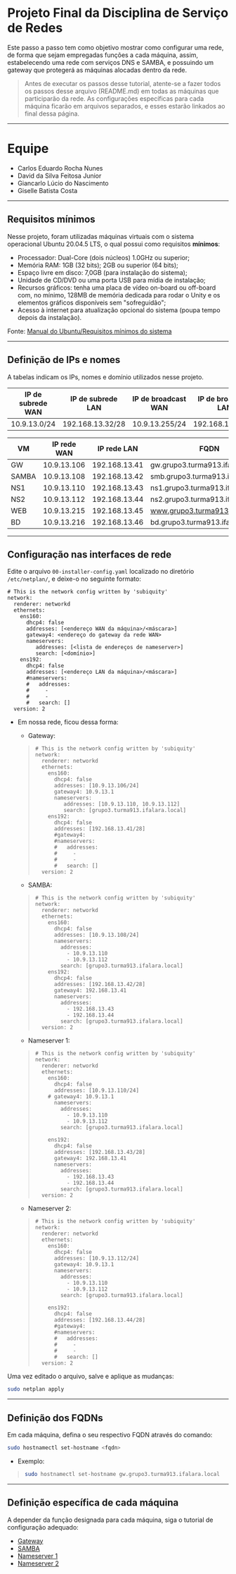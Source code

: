# Projeto Final da Disciplina de Serviço de Redes

Este passo a passo tem como objetivo mostrar como configurar uma rede, de forma que sejam empregadas funções a cada máquina, assim, estabelecendo uma rede com serviços DNS e SAMBA, e possuindo um gateway que protegerá as máquinas alocadas dentro da rede.

> Antes de executar os passos desse tutorial, atente-se a fazer todos os passos desse arquivo (README.md) em todas as máquinas que participarão da rede. As configurações específicas para cada máquina ficarão em arquivos separados, e esses estarão linkados ao final dessa página.

---

# Equipe

- Carlos Eduardo Rocha Nunes
- David da Silva Feitosa Junior
- Giancarlo Lúcio do Nascimento
- Giselle Batista Costa

---

## Requisitos mínimos

Nesse projeto, foram utilizadas máquinas virtuais com o sistema operacional Ubuntu 20.04.5 LTS, o qual possui como requisitos **mínimos**:

- Processador: Dual-Core (dois núcleos) 1.0GHz ou superior;
- Memória RAM: 1GB (32 bits); 2GB ou superior (64 bits);
- Espaço livre em disco: 7,0GB (para instalação do sistema);
- Unidade de CD/DVD ou uma porta USB para mídia de instalação;
- Recursos gráficos: tenha uma placa de vídeo on-board ou off-board com, no mínimo, 128MB de memória dedicada para rodar o Unity e os elementos gráficos disponíveis sem "sofreguidão";
- Acesso à internet para atualização opcional do sistema (poupa tempo depois da instalação).

Fonte: [Manual do Ubuntu/Requisitos mínimos do sistema](https://pt.wikibooks.org/wiki/Manual_do_Ubuntu/Requisitos_mínimos_do_sistema)

---

## Definição de IPs e nomes

A tabelas indicam os IPs, nomes e domínio utilizados nesse projeto.

| IP de subrede WAN | IP de subrede LAN | IP de broadcast WAN | IP de broadcast LAN | Domínio (zona)                |
| ----------------- | ----------------- | ------------------- | ------------------- | ----------------------------- |
| 10.9.13.0/24      | 192.168.13.32/28  | 10.9.13.255/24      | 192.168.13.47/28    | grupo3.turma913.ifalara.local |

| VM    | IP rede WAN | IP rede LAN   | FQDN                              |
| ----- | ----------- | ------------- | --------------------------------- |
| GW    | 10.9.13.106 | 192.168.13.41 | gw.grupo3.turma913.ifalara.local  |
| SAMBA | 10.9.13.108 | 192.168.13.42 | smb.grupo3.turma913.ifalara.local |
| NS1   | 10.9.13.110 | 192.168.13.43 | ns1.grupo3.turma913.ifalara.local |
| NS2   | 10.9.13.112 | 192.168.13.44 | ns2.grupo3.turma913.ifalara.local |
| WEB   | 10.9.13.215 | 192.168.13.45 | www.grupo3.turma913.ifalara.local |
| BD    | 10.9.13.216 | 192.168.13.46 | bd.grupo3.turma913.ifalara.local  |

---

## Configuração nas interfaces de rede

Edite o arquivo `00-installer-config.yaml` localizado no diretório `/etc/netplan/`, e deixe-o no seguinte formato:

```
# This is the network config written by 'subiquity'
network:
  renderer: networkd
  ethernets:
    ens160:
      dhcp4: false
      addresses: [<endereço WAN da máquina>/<máscara>]
      gateway4: <endereço do gateway da rede WAN>
      nameservers:
         addresses: [<lista de endereços de nameserver>]
         search: [<domínio>]
    ens192:
      dhcp4: false
      addresses: [<endereço LAN da máquina>/<máscara>]
      #nameservers:
      #   addresses:
      #     -
      #     -
      #   search: []
  version: 2
```

- Em nossa rede, ficou dessa forma:

  - Gateway:

  > ```
  > # This is the network config written by 'subiquity'
  > network:
  >   renderer: networkd
  >   ethernets:
  >     ens160:
  >       dhcp4: false
  >       addresses: [10.9.13.106/24]
  >       gateway4: 10.9.13.1 
  >       nameservers:
  >          addresses: [10.9.13.110, 10.9.13.112]
  >          search: [grupo3.turma913.ifalara.local]
  >     ens192:
  >       dhcp4: false
  >       addresses: [192.168.13.41/28]
  >       #gateway4: 
  >       #nameservers:
  >       #   addresses:
  >       #     - 
  >       #     - 
  >       #   search: []
  >   version: 2
  > ```

  - SAMBA:

  > ```
  > # This is the network config written by 'subiquity'
  > network:
  >   renderer: networkd
  >   ethernets:
  >     ens160:
  >       dhcp4: false
  >       addresses: [10.9.13.108/24]
  >       nameservers:
  >         addresses:
  >           - 10.9.13.110 
  >           - 10.9.13.112
  >         search: [grupo3.turma913.ifalara.local]
  >     ens192:
  >       dhcp4: false
  >       addresses: [192.168.13.42/28]
  >       gateway4: 192.168.13.41
  >       nameservers:
  >         addresses:
  >           - 192.168.13.43
  >           - 192.168.13.44
  >         search: [grupo3.turma913.ifalara.local]
  >   version: 2
  > ```

  - Nameserver 1:

  > ```
  > # This is the network config written by 'subiquity'
  > network:
  >   renderer: networkd
  >   ethernets:
  >     ens160:
  >       dhcp4: false
  >       addresses: [10.9.13.110/24]
  >     # gateway4: 10.9.13.1 
  >       nameservers:
  >         addresses:
  >           - 10.9.13.110 
  >           - 10.9.13.112
  >         search: [grupo3.turma913.ifalara.local]
  > 
  >     ens192:
  >       dhcp4: false
  >       addresses: [192.168.13.43/28]
  >       gateway4: 192.168.13.41
  >       nameservers:
  >         addresses:
  >           - 192.168.13.43
  >           - 192.168.13.44
  >         search: [grupo3.turma913.ifalara.local]
  >   version: 2
  > ```

  - Nameserver 2:

  > ```
  > # This is the network config written by 'subiquity'
  > network:
  >   renderer: networkd
  >   ethernets:
  >     ens160:
  >       dhcp4: false
  >       addresses: [10.9.13.112/24]
  >       gateway4: 10.9.13.1 
  >       nameservers:
  >         addresses:
  >           - 10.9.13.110 
  >           - 10.9.13.112
  >         search: [grupo3.turma913.ifalara.local]
  > 
  >     ens192:
  >       dhcp4: false
  >       addresses: [192.168.13.44/28]
  >       #gateway4: 
  >       #nameservers:
  >       #   addresses:
  >       #     - 
  >       #     - 
  >       #   search: []
  >   version: 2
  > ```

Uma vez editado o arquivo, salve e aplique as mudanças:

```bash
sudo netplan apply
```

---

## Definição dos FQDNs

Em cada máquina, defina o seu respectivo FQDN através do comando:

```bash
sudo hostnamectl set-hostname <fqdn>
```

- Exemplo:

> ```bash
> sudo hostnamectl set-hostname gw.grupo3.turma913.ifalara.local
> ```

---

## Definição específica de cada máquina

A depender da função designada para cada máquina, siga o tutorial de configuração adequado:

- [Gateway](https://github.com/eduardor0cha/projeto-final-inre/blob/main/gateway.md)
- [SAMBA](https://github.com/eduardor0cha/projeto-final-inre/blob/main/samba.md)
- [Nameserver 1](https://github.com/eduardor0cha/projeto-final-inre/blob/main/nameserver1.md)
- [Nameserver 2](https://github.com/eduardor0cha/projeto-final-inre/blob/main/nameserver2.md)
